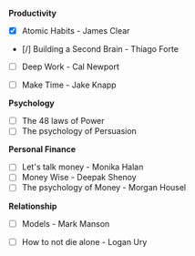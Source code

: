 
__Productivity__

- [x] Atomic Habits - James Clear
- [/] Building a Second Brain - Thiago Forte
- [ ] Deep Work - Cal Newport
- [ ] Make Time - Jake Knapp


__Psychology__

- [ ] The 48 laws of Power
- [ ] The psychology of Persuasion

__Personal Finance__

- [ ] Let's talk money - Monika Halan
- [ ] Money Wise - Deepak Shenoy
- [ ] The psychology of Money - Morgan Housel

__Relationship__

- [ ] Models - Mark Manson
- [ ] How to not die alone - Logan Ury

